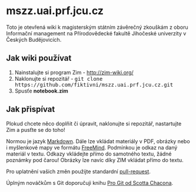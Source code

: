 
<h1>mszz.uai.prf.jcu.cz</h1>

<p>
Toto je otevřená wiki k magisterským státním závěrečný zkouškám z oboru Informační management na Přírodovědecké fakultě Jihočeské univerzity v Českých Budějovicích.
</p>

<h2>Jak wiki používat</h2>

<p>
<ol type="1" start="1">
<li>Nainstalujte si program Zim - <a href="http://zim-wiki.org/" title="http://zim-wiki.org/" class="http">http://zim-wiki.org/</a></li>
<li>Naklonujte si repozitář - <tt>git clone https://github.com/fiktivni/mszz.uai.prf.jcu.cz.git</tt></li>
<li>Spusťe <strong>notebook.zim</strong></li>
</ol>
</p>

<h2>Jak přispívat</h2>

<p>
Plokud chcete něco doplňit či úpravit, naklonujte si repozitář, nastartujte Zim a pusťte se do toho!
</p>

<p>
Normou je jazyk <a href="https://en.wikipedia.org/wiki/Markdown" title="Markdown" class="https">Markdown</a>. Dále lze vkládat materiály v PDF, obrázky nebo i myšlenkové mapy ve formátu <a href="https://en.wikipedia.org/wiki/FreeMind" title="FreeMind" class="https">FreeMind</a>. Podmínkou je odkaz na daný materiál v textu. Odkazy vkládejte přímo do samotného textu, žádné poznámky pod čarou! Obrázky lze navíc díky ZIM vkládat přímo do textu.
</p>

<p>
Pro uplatnění vašich změn použijte standardní <a href="https://help.github.com/articles/using-pull-requests/" title="pull-request" class="https">pull-request</a>.
</p>

<p>
Úplným nováčkům s Git doporučuji knihu <a href="http://knihy.nic.cz/files/nic/edice/scott_chacon_pro_git.pdf" title="Pro Git od Scotta Chacona" class="http">Pro Git od Scotta Chacona</a>.
</p>
